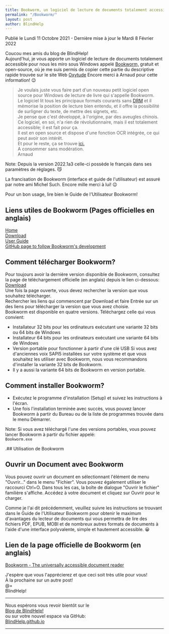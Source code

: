 ```yaml
---
title: Bookworm, un logiciel de lecture de documents totalement accessible pour nous les miro sous Windows
permalink: "/Bookworm/"
layout: post
author: BlindHelp
---
```


<footer>Publié le Lundi 11 Octobre 2021 - Dernière mise à jour le Mardi 8 Février 2022</footer>

Coucou mes amis du blog de BlindHelp!    
Aujourd'hui, je  vous apporte un logiciel de lecture de documents totalement accessible pour nous les miro sous Windows appelé [Bookworm,](https://getbookworm.com/) gratuit et open-source, où je me suis permis de copier cette partie du descriptive rapide trouvée sur le site Web [Oxytude](https://www.oxytude.org/bookworm-un-nouveau-logiciel-de-lecture-pour-les-dv-sous-windows/) Encore merci à Arnaud pour cette information! 😉    


> Je voulais juste vous faire part d'un nouveau petit logiciel open source pour Windows de lecture de livre qui s'appelle Bookworm.    
> Le logiciel lit tous les principaux formats courants sans [DRM](https://fr.wikipedia.org/wiki/Gestion_des_droits_num%C3%A9riques) et il mémorise la position de lecture bien entendu, et il offre la possibilité de surligner du texte, de mettre des signets, etc.    
> Je pense que c'est développé, à l'origine, par des aveugles chinois.    
> Ce logiciel, en soi, n'a rien de révolutionnaire, mais il est totalement accessible; il est fait pour ça.    
> Il est en open source et dispose d'une fonction OCR intégrée, ce qui peut avoir son intérêt.    
> Et pour le reste, ça se trouve [ici.](https://getbookworm.com/)    
> A consommer sans modération.    
> Arnaud    


Note: Depuis la version 2022.1a3 celle-ci possède le français dans ses paramètres de réglages. 😼    

La francisation de Bookworm (interface et guide de l'utilisateur) est assuré par notre ami Michel Such. Encore mille merci à lui! 😉    

Pour un bon usage, lire bien le Guide de l'Utilisateur Bookworm!    


## Liens utiles de Bookworm (Pages officielles en anglais)

[Home](https://getbookworm.com/)    
[Download](https://getbookworm.com/download)    
[User Guide](https://getbookworm.com/user-guide)    
[GitHub page to follow Bookworm's development](https://github.com/blindpandas/bookworm)    

## Comment télécharger Bookworm?

Pour toujours avoir la dernière version disponible de Bookworm, consultez la page de téléchargement officielle (en anglais) depuis le lien ci-dessous:    
[Download](https://getbookworm.com/download)    
Une fois la page ouverte, vous devez rechercher la version que vous souhaitez télécharger.    
Rechercher les liens qui commencent par Download et faire Entrée sur un des liens pour télécharger la version que vous avez choisie.    
Bookworm est disponible en quatre versions. Téléchargez celle qui vous convient:    


* Installateur 32 bits pour les ordinateurs exécutant une variante 32 bits ou 64 bits de Windows
* Installateur 64 bits pour les ordinateurs exécutant une variante 64 bits de Windows
* Version portable pour fonctionner à partir d'une clé USB Si vous avez d'anciennes voix SAPI5 installées sur votre système et que vous souhaitez les utiliser avec Bookworm, nous vous recommandons d'installer la variante 32 bits de Bookworm.
* Il y a aussi la variante 64 bits de Bookworm en version portable.


## Comment installer Bookworm?

* Exécutez le programme d'installation (Setup) et suivez les instructions à l'écran.
* Une fois l'installation terminée avec succès, vous pouvez lancer Bookworm à partir du Bureau ou de la liste de programmes trouvée dans le menu Démarrer.


Note: Si vous avez téléchargé l'une des versions portables, vous pouvez lancer Bookworm à partir du fichier appelé:    
`Bookworm.exe`    

.## Utilisation de Bookworm

## Ouvrir un Document avec Bookworm

Vous pouvez ouvrir un document en sélectionnant l'élément de menu "Ouvrir..." dans le menu "Fichier". Vous pouvez également utiliser le raccourci Ctrl+O. Dans tous les cas, la boîte de dialogue "Ouvrir le fichier" familière s'affiche. Accédez à votre document et cliquez sur Ouvrir pour le charger.    

Comme je l'ai dit précédemment, veuillez suivre les instructions se trouvant dans le Guide de l'Utilisateur Bookworm pour obtenir le maximum d'avantages du lecteur de documents qui vous permettra de lire des fichiers PDF, EPUB, MOBI et de nombreux autres formats de documents à l'aide d'une interface polyvalente, simple et hautement accessible. 😀    

## Lien de la page officielle de Bookworm  (en anglais)

[Bookworm - The universally accessible document reader](https://getbookworm.com/)    

J'espère que vous l'apprécierez et que ceci  soit très utile pour vous!    
À la prochaine sur un autre post!     
@+    
BlindHelp!    

---

Nous espérons vous revoir bientôt sur le      
[Blog de BlindHelp!](http://blindhelp.blogspot.fr/)                    
ou sur  votre nouvel espace via GitHub:                     
[BlindHelp.github.io](https://blindhelp.github.io)                    

---
